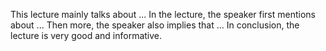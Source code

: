 This lecture mainly talks about ... In the lecture, the speaker first mentions about ... Then more, the speaker also implies that ... In conclusion, the lecture is very good and informative.